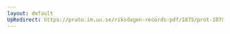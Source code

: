 ```yaml
---
layout: default
UpRedirect: https://pruto.im.uu.se/riksdagen-records-pdf/1875/prot-1875--ak--009/prot-1875--ak--009_003.pdf
---
```


